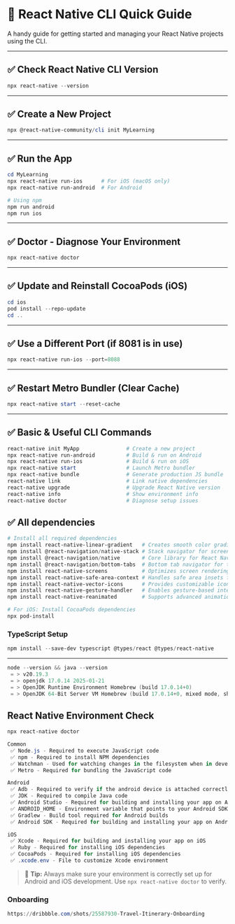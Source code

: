 # 📱 React Native CLI Quick Guide

A handy guide for getting started and managing your React Native projects using the CLI.

---

## ✅ Check React Native CLI Version

```powershell
npx react-native --version
```

---

## ✅ Create a New Project

```powershell
npx @react-native-community/cli init MyLearning
```

---

## ✅ Run the App

```powershell
cd MyLearning
npx react-native run-ios      # For iOS (macOS only)
npx react-native run-android  # For Android

# Using npm
npm run android
npm run ios
```

---

## ✅ Doctor - Diagnose Your Environment

```powershell
npx react-native doctor
```

---

## ✅ Update and Reinstall CocoaPods (iOS)

```powershell
cd ios
pod install --repo-update
cd ..
```

---

## ✅ Use a Different Port (if 8081 is in use)

```powershell
npx react-native run-ios --port=8088
```

---

## ✅ Restart Metro Bundler (Clear Cache)

```powershell
npx react-native start --reset-cache
```

---

## ✅ Basic & Useful CLI Commands

```powershell
react-native init MyApp               # Create a new project
npx react-native run-android          # Build & run on Android
npx react-native run-ios              # Build & run on iOS
npx react-native start                # Launch Metro bundler
npx react-native bundle               # Generate production JS bundle
react-native link                     # Link native dependencies
react-native upgrade                  # Upgrade React Native version
react-native info                     # Show environment info
react-native doctor                   # Diagnose setup issues
```

## ✅ All dependencies 

```powershell
# Install all required dependencies
npm install react-native-linear-gradient   # Creates smooth color gradients for UI elements
npm install @react-navigation/native-stack # Stack navigator for screen transitions
npm install @react-navigation/native       # Core library for React Navigation
npm install @react-navigation/bottom-tabs  # Bottom tab navigator for tab-based navigation
npm install react-native-screens           # Optimizes screen rendering for navigation
npm install react-native-safe-area-context # Handles safe area insets for notched devices
npm install react-native-vector-icons      # Provides customizable icon sets for UI
npm install react-native-gesture-handler   # Enables gesture-based interactions
npm install react-native-reanimated        # Supports advanced animations and transitions

# For iOS: Install CocoaPods dependencies
npx pod-install
```



### TypeScript Setup
```powershell
npm install --save-dev typescript @types/react @types/react-native
```

---

```powershell
node --version && java --version
 = > v20.19.3
 = > openjdk 17.0.14 2025-01-21
 = > OpenJDK Runtime Environment Homebrew (build 17.0.14+0)
 = > OpenJDK 64-Bit Server VM Homebrew (build 17.0.14+0, mixed mode, sharing)
```



##  React Native Environment Check
```powershell
npx react-native doctor

Common
 ✅ Node.js - Required to execute JavaScript code
 ✅ npm - Required to install NPM dependencies
 ✅ Watchman - Used for watching changes in the filesystem when in development mode
 ✅ Metro - Required for bundling the JavaScript code

Android
 ✅ Adb - Required to verify if the android device is attached correctly
 ✅ JDK - Required to compile Java code
 ✅ Android Studio - Required for building and installing your app on Android
 ✅ ANDROID_HOME - Environment variable that points to your Android SDK installation
 ✅ Gradlew - Build tool required for Android builds
 ✅ Android SDK - Required for building and installing your app on Android

iOS
 ✅ Xcode - Required for building and installing your app on iOS
 ✅ Ruby - Required for installing iOS dependencies
 ✅ CocoaPods - Required for installing iOS dependencies
 ✅ .xcode.env - File to customize Xcode environment
```

> 📌 **Tip:** Always make sure your environment is correctly set up for Android and iOS development. Use `npx react-native doctor` to verify.


### Onboarding 
```powershell
https://dribbble.com/shots/25587930-Travel-Itinerary-Onboarding
```
